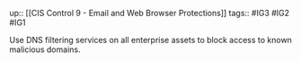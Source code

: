 up:: [[CIS Control 9 - Email and Web Browser Protections]]
tags:: #IG3 #IG2 #IG1

Use DNS filtering services on all enterprise assets to block access to known malicious domains.